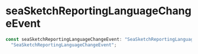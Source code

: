 # seaSketchReportingLanguageChangeEvent

```ts
const seaSketchReportingLanguageChangeEvent: "SeaSketchReportingLanguageChangeEvent" =
  "SeaSketchReportingLanguageChangeEvent";
```
